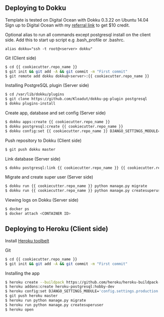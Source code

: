 ## Deploying to Dokku
Template is tested on Digital Ocean with Dokku 0.3.22 on Ubuntu 14.04  
Sign up to Digital Ocean with my [referral link](https://www.digitalocean.com/?refcode=22eaf729706a) to get $10 credit.


Optional alias to run all commands except postgresql install on the client side.
Add this to start up script e.g .bash_profile or .bashrc.
```
alias dokku="ssh -t root@<server> dokku"
```

Git (Client side)
```sh
$ cd {{ cookiecutter.repo_name }}
$ git init && git add -A && git commit -m "First commit"
$ git remote add dokku dokku@<server>:{{ cookiecutter.repo_name }}
```

Installing PostgreSQL plugin (Server side)
```sh
$ cd /var/lib/dokku/plugins
$ git clone https://github.com/Kloadut/dokku-pg-plugin postgresql
$ dokku plugins-install
```

Create app, database and set config (Server side)
```sh
$ dokku apps:create {{ cookiecutter.repo_name }}
$ dokku postgresql:create {{ cookiecutter.repo_name }}
$ dokku config:set {{ cookiecutter.repo_name }} DJANGO_SETTINGS_MODULE='config.settings.production'
```

Push repository to Dokku (Client side)
```sh
$ git push dokku master
```

Link database (Server side)
```sh
$ dokku postgresql:link {{ cookiecutter.repo_name }} {{ cookiecutter.repo_name }}
```

Migrate and create super user (Server side)
```sh
$ dokku run {{ cookiecutter.repo_name }} python manage.py migrate
$ dokku run {{ cookiecutter.repo_name }} python manage.py createsuperuser
```

Viewing logs on Dokku (Server side)
```sh
$ docker ps
$ docker attach <CONTAINER ID>
```


## Deploying to Heroku (Client side)
Install [Heroku toolbelt](https://toolbelt.heroku.com/)

Git
```sh
$ cd {{ cookiecutter.repo_name }}
$ git init && git add -A && git commit -m "First commit"
```

Installing the app
```sh
$ heroku create --buildpack https://github.com/heroku/heroku-buildpack-python --region eu {{ cookiecutter.repo_name }}
$ heroku addons:create heroku-postgresql:hobby-dev
$ heroku config:set DJANGO_SETTINGS_MODULE='config.settings.production'
$ git push heroku master
$ heroku run python manage.py migrate
$ heroku run python manage.py createsuperuser
$ heroku open
```
